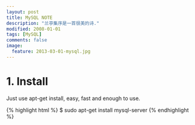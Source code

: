 ```yaml
---
layout: post
title: MySQL NOTE
description: "兰亭集序是一首很美的诗."
modified: 2008-01-01
tags: [MySQL]
comments: false
image:
  feature: 2013-03-01-mysql.jpg
---
```


# 1. Install

Just use apt-get install, easy, fast and enough to use.

{% highlight html %}
$ sudo apt-get install mysql-server
{% endhighlight %}